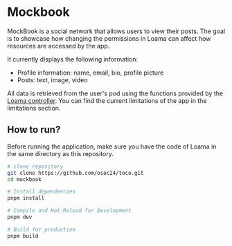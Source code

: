 # Mockbook

MockBook is a social network that allows users to view their posts.
The goal is to showcase how changing the permissions in Loama can affect how resources are accessed by the app.

It currently displays the following information:

- Profile information: name, email, bio, profile picture
- Posts: text, image, video

All data is retrieved from the user's pod using the functions provided by the [Loama controller](/deliverables/controller.md).
You can find the current limitations of the app in the limitations section.

## How to run?

Before running the application, make sure you have the code of Loama in the same directory as this repository.

```sh
# clone repository
git clone https://github.com/osoc24/toco.git
cd mockbook

# Install dependencies
pnpm install

# Compile and Hot-Reload for Development
pnpm dev

# Build for production
pnpm build

```

